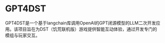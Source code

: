 # GPT4DST
GPT4DST是一个基于langchain库调用OpenAI的GPT闭源模型的LLM二次开发应用。该项目旨在为DST（饥荒联机版）游戏提供智能互动体验，通过开发专门的模组与玩家交互。
